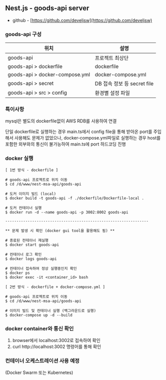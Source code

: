 
## Nest.js - goods-api server
- github - [https://github.com/develjsw](https://github.com/develjsw)

### goods-api 구성

| 위치                        | 설명                                 |
|---------------------------|------------------------------------|
| goods-api                | 프로젝트 최상단                           |
| goods-api > dockerfile   | dockerfile                         |
| goods-api > docker-compose.yml | docker-compose.yml |
| goods-api > secret       | DB 접속 정보 등 secret file             |
| goods-api > src > config | 환경별 설정 파일                          |

### 특이사항

mysql은 별도의 dockerfile없이 AWS RDB를 사용하여 연결  

단일 dockerfile로 실행하는 경우 main.ts에서 config file을 통해 받아온 port를 주입해서 사용해도 문제가 없었으나, docker-compose.yml파일로 실행하는 경우 host를 포함한 외부와의 통신이 불가능하여 main.ts에 port 하드코딩 진행

### docker 실행
~~~
[ 1번 방식 - dockerfile ]

# goods-api 프로젝트로 위치 이동
$ cd /d/www/nest-msa-api/goods-api

# 도커 이미지 빌드 (local)
$ docker build -t goods-api -f ./dockerfile/Dockerfile-local .

# 도커 컨테이너 실행
$ docker run -d --name goods-api -p 3002:8002 goods-api

----------------------------------------------------------------

** 문제 발생 시 확인 (docker gui tool을 활용해도 됨) **

# 종료된 컨테이너 재실행
$ docker start goods-api

# 컨테이너 로그 확인 
$ docker logs goods-api

# 컨테이너 접속하여 정상 실행중인지 확인
$ docker ps
$ docker exec -it <container_id> bash
~~~
~~~
[ 2번 방식 - dockerfile + docker-compose.yml ]

# goods-api 프로젝트로 위치 이동
$ cd /d/www/nest-msa-api/goods-api

# 이미지 빌드 및 컨테이너 실행 (백그라운드로 실행)
$ docker-compose up -d --build
~~~

### docker container와 통신 확인
1. browser에서 localhost:3002로 접속하여 확인
2. curl http://localhost:3002 명령어를 통해 확인

### 컨테이너 오케스트레이션 사용 예정
(Docker Swarm 또는 Kubernetes)